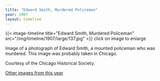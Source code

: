 ```yaml
---
title: "Edward Smith, Murdered Policeman"
year: 1907
layout: timeline
---
```


{{< image-timeline title="Edward Smith, Murdered Policeman" src="/img/timeline/1907/large/137.jpg" >}}
click on image to enlarge

Image of a photograph of Edward Smith, a mounted policeman who was murdered. This image was probably taken in Chicago. 

Courtesy of the Chicago Historical Society.

[Other images from this year](/historical/timeline/1907)